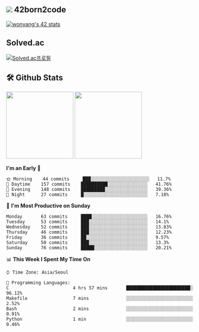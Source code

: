 
## <img src="https://img.shields.io/badge/-000000?style=flat&logo=42&logoColor=white"> 42born2code
[![wonyang's 42 stats](https://badge42.vercel.app/api/v2/cl5nhe5b6007809kydha7ht42/stats?cursusId=21&coalitionId=88)](https://profile.intra.42.fr/users/wonyang)

## Solved.ac
[![Solved.ac프로필](http://mazassumnida.wtf/api/v2/generate_badge?boj=bennyws)](https://solved.ac/bennyws)

## 🛠️ Github Stats
<p>
  <img height="180em" src="https://github-readme-stats-veggie-garden.vercel.app/api?username=gemstoneyang&show_icons=true&include_all_commits=true&bg_color=30,e96443,904e95&title_color=fff&text_color=fff">
  <img height="180em" src="https://github-readme-stats-veggie-garden.vercel.app/api/top-langs/?username=gemstoneyang&layout=compact&bg_color=30,e96443,904e95&title_color=fff&text_color=fff">
</p>

<!--START_SECTION:waka-->
**I'm an Early 🐤** 

```text
🌞 Morning    44 commits     ███░░░░░░░░░░░░░░░░░░░░░░   11.7% 
🌆 Daytime    157 commits    ██████████░░░░░░░░░░░░░░░   41.76% 
🌃 Evening    148 commits    █████████░░░░░░░░░░░░░░░░   39.36% 
🌙 Night      27 commits     █░░░░░░░░░░░░░░░░░░░░░░░░   7.18%

```
📅 **I'm Most Productive on Sunday** 

```text
Monday       63 commits     ████░░░░░░░░░░░░░░░░░░░░░   16.76% 
Tuesday      53 commits     ███░░░░░░░░░░░░░░░░░░░░░░   14.1% 
Wednesday    52 commits     ███░░░░░░░░░░░░░░░░░░░░░░   13.83% 
Thursday     46 commits     ███░░░░░░░░░░░░░░░░░░░░░░   12.23% 
Friday       36 commits     ██░░░░░░░░░░░░░░░░░░░░░░░   9.57% 
Saturday     50 commits     ███░░░░░░░░░░░░░░░░░░░░░░   13.3% 
Sunday       76 commits     █████░░░░░░░░░░░░░░░░░░░░   20.21%

```


📊 **This Week I Spent My Time On** 

```text
⌚︎ Time Zone: Asia/Seoul

💬 Programming Languages: 
C                        4 hrs 57 mins       ████████████████████████░   96.12% 
Makefile                 7 mins              ░░░░░░░░░░░░░░░░░░░░░░░░░   2.52% 
Bash                     2 mins              ░░░░░░░░░░░░░░░░░░░░░░░░░   0.91% 
Python                   1 min               ░░░░░░░░░░░░░░░░░░░░░░░░░   0.46%

```


<!--END_SECTION:waka-->
